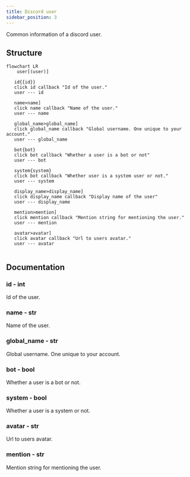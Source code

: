 ```yaml
---
title: Discord user
sidebar_position: 3
---
```


Common information of a discord user.

## Structure
```mermaid
flowchart LR
    user[(user)]

   id{{id}}
   click id callback "Id of the user."
   user --- id

   name>name]
   click name callback "Name of the user."
   user --- name

   global_name>global_name]
   click global_name callback "Global username. One unique to your account."
   user --- global_name

   bot{bot}
   click bot callback "Whether a user is a bot or not"
   user --- bot
   
   system{system}
   click bot callback "Whether user is a system user or not."
   user --- system

   display_name>display_name]
   click display_name callback "Display name of the user"
   user --- display_name

   mention>mention]
   click mention callback "Mention string for mentioning the user."
   user --- mention

   avatar>avatar]
   click avatar callback "Url to users avatar."
   user --- avatar


```
## Documentation

### id - int
Id of the user.

### name - str
Name of the user.

### global_name - str
Global username. One unique to your account.

### bot - bool
Whether a user is a bot or not.

### system - bool
Whether a user is a system or not.
### avatar - str
Url to users avatar.
### mention - str
Mention string for mentioning the user.




